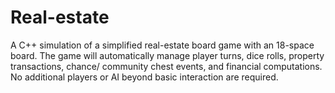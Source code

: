 # Real-estate
A C++ simulation of a simplified real-estate board game with an 18-space board. The game will automatically manage player turns, dice rolls, property transactions, chance/ community chest events, and financial computations. No additional players or AI beyond basic interaction are required.

